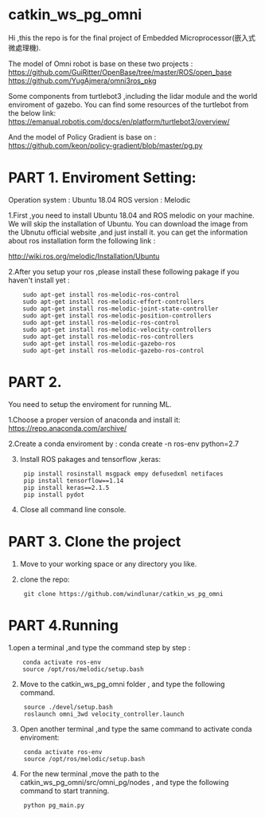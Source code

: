 # catkin_ws_pg_omni
Hi ,this the repo is for the final project of Embedded Microprocessor(嵌入式微處理機).

The model of Omni robot is base on these two projects :
https://github.com/GuiRitter/OpenBase/tree/master/ROS/open_base
https://github.com/YugAjmera/omni3ros_pkg


Some components from turtlebot3 ,including the lidar module and the world enviroment of gazebo. You can find some resources of the turtlebot from the below link:
https://emanual.robotis.com/docs/en/platform/turtlebot3/overview/


And the model of Policy Gradient is base on :
https://github.com/keon/policy-gradient/blob/master/pg.py



PART 1. Enviroment Setting:
=

Operation system : Ubuntu 18.04
ROS version : Melodic


1.First ,you need to install Ubuntu 18.04 and ROS melodic on your machine.
We will skip the installation of Ubuntu. You can download the image from the Ubnutu official website ,and just install it.
you can get the information about ros installation form the following link :


http://wiki.ros.org/melodic/Installation/Ubuntu

2.After you setup your ros ,please install these following pakage if you haven't install yet :

        sudo apt-get install ros-melodic-ros-control
        sudo apt-get install ros-melodic-effort-controllers
        sudo apt-get install ros-melodic-joint-state-controller
        sudo apt-get install ros-melodic-position-controllers
        sudo apt-get install ros-melodic-ros-control
        sudo apt-get install ros-melodic-velocity-controllers 
        sudo apt-get install ros-melodic-ros-controllers 
        sudo apt-get install ros-melodic-gazebo-ros 
        sudo apt-get install ros-melodic-gazebo-ros-control



PART 2.
=

You need to setup the enviroment for running ML.

1.Choose a proper version of anaconda and install it:
https://repo.anaconda.com/archive/

2.Create a conda enviroment by :
conda create -n ros-env python=2.7

3. Install ROS pakages and tensorflow ,keras:

        pip install rosinstall msgpack empy defusedxml netifaces
        pip install tensorflow==1.14
        pip install keras==2.1.5
        pip install pydot

4. Close all command line console.


PART 3. Clone the project
=

1. Move to your working space or any directory you like.
2. clone the repo:

        git clone https://github.com/windlunar/catkin_ws_pg_omni



PART 4.Running
=

1.open a terminal ,and type the command step by step :

        conda activate ros-env
        source /opt/ros/melodic/setup.bash

2. Move to the catkin_ws_pg_omni folder , and type the following command.

        source ./devel/setup.bash
        roslaunch omni_3wd velocity_controller.launch

3. Open another terminal ,and type the same command to activate conda enviroment:

        conda activate ros-env
        source /opt/ros/melodic/setup.bash

4. For the new terminal ,move the path to the catkin_ws_pg_omni/src/omni_pg/nodes , and type the following command to start tranning.

        python pg_main.py
